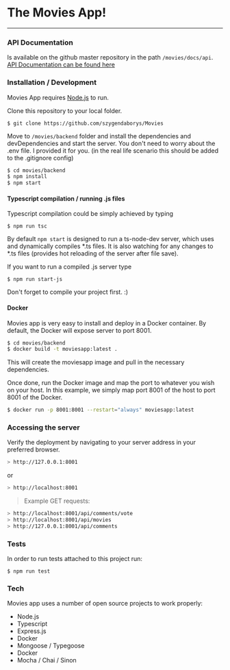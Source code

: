 # The Movies App!
---
### API Documentation

Is available on the github master repository in the path `/movies/docs/api`.
[API Documentation can be found here](https://github.com/szygendaborys/Movies/tree/master/docs/api)

### Installation / Development

Movies App requires [Node.js](https://nodejs.org/) to run.

Clone this repository to your local folder.

```
$ git clone https://github.com/szygendaborys/Movies
```

Move to `/movies/backend` folder and install the dependencies and devDependencies and start the server.
You don't need to worry about the .env file. I provided it for you. (in the real life scenario this should be added to the .gitignore config)
```sh
$ cd movies/backend
$ npm install
$ npm start
```

#### Typescript compilation / running .js files

Typescript compilation could be simply achieved by typing
```node
$ npm run tsc
```

By default `npm start` is designed to run a ts-node-dev server, which uses and dynamically compiles *.ts files. It is also watching for any changes to *.ts files (provides hot reloading of the server after file save).

If you want to run a compiled .js server type
```
$ npm run start-js
```

Don't forget to compile your project first. :)
#### Docker
Movies app is very easy to install and deploy in a Docker container.
By default, the Docker will expose server to port 8001.

```sh
$ cd movies/backend
$ docker build -t moviesapp:latest .
```
This will create the moviesapp image and pull in the necessary dependencies. 

Once done, run the Docker image and map the port to whatever you wish on your host. In this example, we simply map port 8001 of the host to port 8001 of the Docker.

```sh
$ docker run -p 8001:8001 --restart="always" moviesapp:latest
```

### Accessing the server

Verify the deployment by navigating to your server address in your preferred browser.

```sh
> http://127.0.0.1:8001
```
or
```sh
> http://localhost:8001
```

> Example GET requests:
```sh
> http://localhost:8001/api/comments/vote
> http://localhost:8001/api/movies
> http://127.0.0.1:8001/api/comments
```
### Tests

In order to run tests attached to this project run:
```node
$ npm run test
```

### Tech

Movies app uses a number of open source projects to work properly:

* Node.js
* Typescript
* Express.js
* Docker
* Mongoose / Typegoose
* Docker
* Mocha / Chai / Sinon




